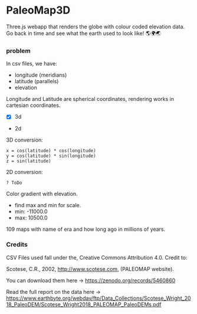 # PaleoMap3D
Three.js webapp that renders the globe with colour coded elevation data.  Go back in time and see what the earth used to look like! 🌎🌍🌏

### problem
In csv files, we have:
- longitude (meridians)
- latitude (parallels)
- elevation

Longitude and Latitude are spherical coordinates, rendering works in cartesian coordinates. 
- [x] 3d
- 2d

3D conversion:
```
x = cos(latitude) * cos(longitude)
y = cos(latitude) * sin(longitude)
z = sin(latitude)
```

2D conversion:
```
? ToDo
```

Color gradient with elevation.
- find max and min for scale.
- min: -11000.0
- max: 10500.0

109 maps with name of era and how long ago in millions of years.

### Credits
CSV Files used fall under the, Creative Commons Attribution 4.0. Credit to:

Scotese, C.R., 2002,  http://www.scotese.com, (PALEOMAP website).

You can download them here -> https://zenodo.org/records/5460860

Read the full report on the data here -> https://www.earthbyte.org/webdav/ftp/Data_Collections/Scotese_Wright_2018_PaleoDEM/Scotese_Wright2018_PALEOMAP_PaleoDEMs.pdf